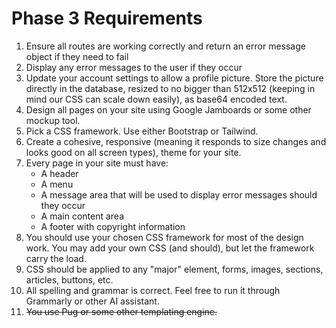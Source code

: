 # Phase 3 Requirements
1. Ensure all routes are working correctly and return an error message object if they need to fail
2. Display any error messages to the user if they occur
3. Update your account settings to allow a profile picture. Store the picture directly in the database, resized to no bigger than 512x512 (keeping in mind our CSS can scale down easily), as base64 encoded text.
4. Design all pages on your site using Google Jamboards or some other mockup tool.
5. Pick a CSS framework. Use either Bootstrap or Tailwind.
6. Create a cohesive, responsive (meaning it responds to size changes and looks good on all screen types), theme for your site.
7. Every page in your site must have:
   * A header
   * A menu
   * A message area that will be used to display error messages should they occur
   * A main content area
   * A footer with copyright information
8. You should use your chosen CSS framework for most of the design work. You may add your own CSS (and should), but let the framework carry the load.
9. CSS should be applied to any "major" element, forms, images, sections, articles, buttons, etc.
10. All spelling and grammar is correct. Feel free to run it through Grammarly or other AI assistant.
11. ~~You use Pug or some other templating engine.~~
